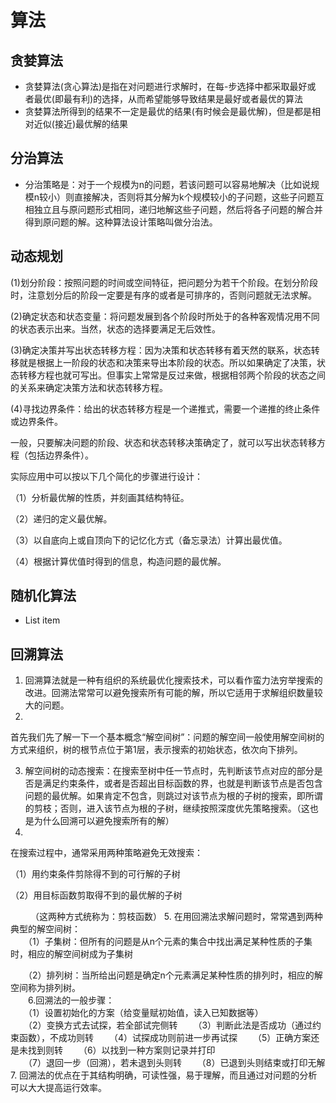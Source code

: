 # 算法
## 贪婪算法

 - 贪婪算法(贪心算法)是指在对问题进行求解时，在每-步选择中都采取最好或  
者最优(即最有利)的选择，从而希望能够导致结果是最好或者最优的算法  
 - 贪婪算法所得到的结果不一定是最优的结果(有时候会是最优解)，但是都是相对近似(接近)最优解的结果
## 分治算法
 - 分治策略是：对于一个规模为n的问题，若该问题可以容易地解决（比如说规模n较小）则直接解决，否则将其分解为k个规模较小的子问题，这些子问题互相独立且与原问题形式相同，递归地解这些子问题，然后将各子问题的解合并得到原问题的解。这种算法设计策略叫做分治法。

## 动态规划
(1)划分阶段：按照问题的时间或空间特征，把问题分为若干个阶段。在划分阶段时，注意划分后的阶段一定要是有序的或者是可排序的，否则问题就无法求解。  
  
(2)确定状态和状态变量：将问题发展到各个阶段时所处于的各种客观情况用不同的状态表示出来。当然，状态的选择要满足无后效性。  
  
(3)确定决策并写出状态转移方程：因为决策和状态转移有着天然的联系，状态转移就是根据上一阶段的状态和决策来导出本阶段的状态。所以如果确定了决策，状态转移方程也就可写出。但事实上常常是反过来做，根据相邻两个阶段的状态之间的关系来确定决策方法和状态转移方程。  
  
(4)寻找边界条件：给出的状态转移方程是一个递推式，需要一个递推的终止条件或边界条件。  
  
一般，只要解决问题的阶段、状态和状态转移决策确定了，就可以写出状态转移方程（包括边界条件）。  
  
实际应用中可以按以下几个简化的步骤进行设计：  
  
（1）分析最优解的性质，并刻画其结构特征。  
  
（2）递归的定义最优解。  
  
（3）以自底向上或自顶向下的记忆化方式（备忘录法）计算出最优值。  
  
（4）根据计算优值时得到的信息，构造问题的最优解。
## 随机化算法

 - List item

## 回溯算法

 1. 回溯算法就是一种有组织的系统最优化搜索技术，可以看作蛮力法穷举搜索的改进。回溯法常常可以避免搜索所有可能的解，所以它适用于求解组织数量较大的问题。  
 2. 
首先我们先了解一下一个基本概念“解空间树”：问题的解空间一般使用解空间树的方式来组织，树的根节点位于第1层，表示搜索的初始状态，依次向下排列。  
  
 3. 解空间树的动态搜索：在搜索至树中任一节点时，先判断该节点对应的部分是否是满足约束条件，或者是否超出目标函数的界，也就是判断该节点是否包含问题的最优解。如果肯定不包含，则跳过对该节点为根的子树的搜索，即所谓的剪枝；否则，进入该节点为根的子树，继续按照深度优先策略搜索。（这也是为什么回溯可以避免搜索所有的解）  
 4. 
在搜索过程中，通常采用两种策略避免无效搜索：  
  
（1）用约束条件剪除得不到的可行解的子树  
  
（2）用目标函数剪取得不到的最优解的子树  
  
　　 （这两种方式统称为：剪枝函数）
 5. 
在用回溯法求解问题时，常常遇到两种典型的解空间树：  
　　（1）子集树：但所有的问题是从n个元素的集合中找出满足某种性质的子集时，相应的解空间树成为子集树  
  
　　（2）排列树：当所给出问题是确定n个元素满足某种性质的排列时，相应的解空间称为排列树。  
　　6.回溯法的一般步骤：  
　　（1）设置初始化的方案（给变量赋初始值，读入已知数据等）  
　　（2）变换方式去试探，若全部试完侧转
　　（3）判断此法是否成功（通过约束函数），不成功则转
　　（4）试探成功则前进一步再试探 
　　（5）正确方案还是未找到则转
　　（6）以找到一种方案则记录并打印  
　　（7）退回一步（回溯），若未退到头则转
　　（8）已退到头则结束或打印无解  
7.
回溯法的优点在于其结构明确，可读性强，易于理解，而且通过对问题的分析可以大大提高运行效率。
